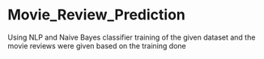 # Movie_Review_Prediction
Using NLP and Naive Bayes classifier training of the given dataset and the movie reviews were given based on the training done
